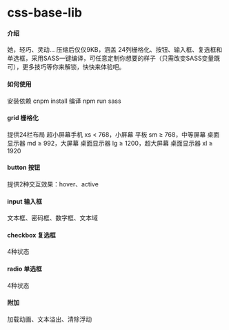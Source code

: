 # css-base-lib
#### 介绍
她，轻巧、灵动…
压缩后仅仅9KB，涵盖 24列栅格化、按钮、输入框、复选框和单选框，采用SASS一键编译，可任意定制你想要的样子（只需改变SASS变量既可），更多技巧等你来解锁，快快来体验吧。

#### 如何使用
安装依赖 cnpm install
编译 npm run sass

#### grid 栅格化
提供24栏布局 超小屏幕手机 xs < 768，小屏幕 平板 sm ≥ 768，中等屏幕 桌面显示器 md ≥ 992，大屏幕 桌面显示器 lg ≥ 1200，超大屏幕 桌面显示器 xl ≥ 1920


#### button 按钮
提供2种交互效果：hover、active

#### input 输入框
文本框、密码框、数字框、文本域

#### checkbox 复选框
4种状态


#### radio 单选框
4种状态

#### 附加
加载动画、文本溢出、清除浮动
